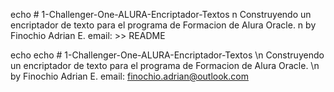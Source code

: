 echo # 1-Challenger-One-ALURA-Encriptador-Textos n Construyendo un encriptador de texto para el programa de Formacion de Alura Oracle. n by Finochio Adrian E. email:  >> README

echo echo # 1-Challenger-One-ALURA-Encriptador-Textos \n Construyendo un encriptador de texto para el programa de Formacion de Alura Oracle. \n by Finochio Adrian E. email: finochio.adrian@outlook.com  
